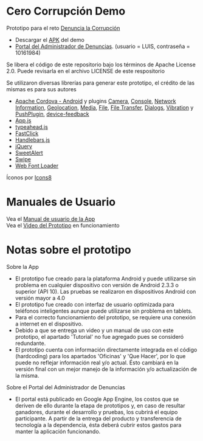 Cero Corrupción Demo
====================

Prototipo para el reto [Denuncia la Corrupción](http://retos.datos.gob.mx/organizaciones/10/retos/7-denuncialacorrupcion)

- Descargar el [APK](https://github.com/juarezjaramillo/cerocorrupciondemo/raw/master/demo/CeroCorrupcionDemo.apk) del demo  
- [Portal del Administrador de Denuncias](http://cerocorrupcionmx.appspot.com/). (usuario = LUIS, contraseña = 10161984)

Se libera el código de este repositorio bajo los términos de Apache License 2.0.
Puede revisarla en el archivo LICENSE de este respositorio

Se utilizaron diversas librerías para generar este prototipo, el crédito de las mismas es para sus autores  
* [Apache Cordova - Android](https://github.com/apache/cordova-android) y plugins [Camera](https://github.com/apache/cordova-plugin-camera), [Console](https://github.com/apache/cordova-plugin-console), [Network Information](https://github.com/apache/cordova-plugin-network-information), [Geolocation](https://github.com/apache/cordova-plugin-globalization), [Media](https://github.com/apache/cordova-plugin-media), [File](https://github.com/apache/cordova-plugin-file), [File Transfer](https://github.com/apache/cordova-plugin-file-transfer), [Dialogs](https://github.com/apache/cordova-plugin-dialogs), [Vibration](https://github.com/apache/cordova-plugin-vibration) y [PushPlugin](https://github.com/phonegap-build/PushPlugin), [device-feedback](https://github.com/VVelda/device-feedback)
* [App.js](https://github.com/kikinteractive/app)
* [typeahead.js](https://github.com/twitter/typeahead.js)
* [FastClick](https://github.com/ftlabs/fastclick)
* [Handlebars.js](https://github.com/wycats/handlebars.js/)
* [jQuery](https://github.com/jquery/jquery)
* [SweetAlert](https://github.com/t4t5/sweetalert)
* [Swipe](https://github.com/thebird/Swipe)
* [Web Font Loader](https://github.com/typekit/webfontloader)

Íconos por [Icons8](http://icons8.com/)

Manuales de Usuario
========================
Vea el [Manual de usuario de la App](https://docs.google.com/document/d/1e-3QVeCstDynblnpjaGbYpskzRT-GPKagbAzndlp4Pk/edit?usp=sharing)  
Vea el [Video del Prototipo](http://youtu.be/mDW3tWNVsyQ) en funcionamiento


Notas sobre el prototipo
====================

Sobre la App
* El prototipo fue creado para la plataforma Android y puede utilizarse sin problema en cualquier dispositivo con versión de Android 2.3.3 o superior (API 10). Las pruebas se realizaron en dispositivos Android con versión mayor a 4.0
* El prototipo fue creado con interfaz de usuario optimizada para teléfonos inteligentes aunque puede utilizarse sin problema en tablets. 
* Para el correcto funcionamiento del prototipo, se requiere una conexión a internet en el dispositivo.
* Debido a que se entrega un video y un manual de uso con este prototipo, el apartado 'Tutorial' no fue agregado pues se consideró redundante.  
* El prototipo cuenta con información directamente integrada en el código (hardcoding) para los apartados 'Oficinas' y 'Que Hacer', por lo que puede no reflejar información real y/o actual. Ésto cambiará en la versión final con un mejor manejo de la información y/o actualización de la misma.  

Sobre el Portal del Administrador de Denuncias
* El portal está publicado en Google App Engine, los costos que se deriven de ello durante la etapa de prototipos y, en caso de resultar ganadores, durante el desarrollo y pruebas, los cubrirá el equipo participante. A partir de la entrega del producto y transferencia de tecnología a la dependencia, ésta deberá cubrir estos gastos para manter la aplicación funcionando.
